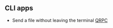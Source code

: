 ## CLI apps

- Send a file without leaving the terminal [QRPC](https://github.com/claudiodangelis/qrcp)